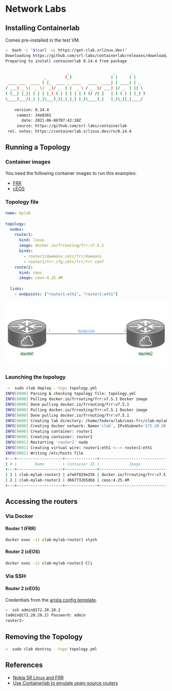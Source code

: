 # Network Labs

## Installing Containerlab

Comes pre-installed in the test VM.

```bash
⇨  bash -c "$(curl -sL https://get-clab.srlinux.dev)"
Downloading https://github.com/srl-labs/containerlab/releases/download/v0.14.4/containerlab_0.14.4_linux_amd64.rpm
Preparing to install containerlab 0.14.4 from package

                           _                   _       _     
                 _        (_)                 | |     | |    
 ____ ___  ____ | |_  ____ _ ____   ____  ____| | ____| | _  
/ ___) _ \|  _ \|  _)/ _  | |  _ \ / _  )/ ___) |/ _  | || \ 
( (__| |_|| | | | |_( ( | | | | | ( (/ /| |   | ( ( | | |_) )
\____)___/|_| |_|\___)_||_|_|_| |_|\____)_|   |_|\_||_|____/ 

    version: 0.14.4
     commit: 34e8301
       date: 2021-06-06T07:42:18Z
     source: https://github.com/srl-labs/containerlab
 rel. notes: https://containerlab.srlinux.dev/rn/0.14.4
```

## Running a Topology

### Container images

You need the following container images to run this examples:

- [FRR](https://hub.docker.com/r/frrouting/frr)
- [cEOS](get_arista_ceos.md)

### Topology file

```yaml
name: mylab

topology:
  nodes:
    router1:
      kind: linux
      image: docker.io/frrouting/frr:v7.5.1
      binds:
        - router1/daemons:/etc/frr/daemons
        - router1/frr.cfg:/etc/frr/frr.conf
    router2:
      kind: ceos
      image: ceos:4.25.4M

  links:
    - endpoints: ["router1:eth1", "router2:eth1"]
```

<p align="center">
  <img height="200" src="../images/topology.png"><br>
</p>

### Launching the topology

```bash
 ⇨  sudo clab deploy --topo topology.yml
INFO[0000] Parsing & checking topology file: topology.yml 
INFO[0000] Pulling docker.io/frrouting/frr:v7.5.1 Docker image 
INFO[0000] Done pulling docker.io/frrouting/frr:v7.5.1  
INFO[0000] Pulling docker.io/frrouting/frr:v7.5.1 Docker image 
INFO[0000] Done pulling docker.io/frrouting/frr:v7.5.1  
INFO[0000] Creating lab directory: /home/fedora/lab/ceos-frr/clab-mylab 
INFO[0000] Creating docker network: Name='clab', IPv4Subnet='172.20.20.0/24', IPv6Subnet='2001:172:20:20::/64', MTU='1500' 
INFO[0000] Creating container: router1                  
INFO[0000] Creating container: router2                  
INFO[0001] Restarting 'router2' node                    
INFO[0001] Creating virtual wire: router1:eth1 <--> router2:eth1 
INFO[0001] Writing /etc/hosts file                      
+---+--------------------+--------------+--------------------------------+-------+-------+---------+----------------+----------------------+
| # |        Name        | Container ID |             Image              | Kind  | Group |  State  |  IPv4 Address  |     IPv6 Address     |
+---+--------------------+--------------+--------------------------------+-------+-------+---------+----------------+----------------------+
| 1 | clab-mylab-router1 | a7e6f829e256 | docker.io/frrouting/frr:v7.5.1 | linux |       | running | 172.20.20.2/24 | 2001:172:20:20::2/64 |
| 2 | clab-mylab-router2 | d66773265dbb | ceos:4.25.4M                   | ceos  |       | running | 172.20.20.3/24 | 2001:172:20:20::3/64 |
+---+--------------------+--------------+--------------------------------+-------+-------+---------+----------------+----------------------+
```

## Accessing the routers

### Via Docker

#### Router 1 (FRR)

```bash
docker exec -it clab-mylab-router1 vtysh
```

#### Router 2 (cEOS)

```bash
docker exec -it clab-mylab-router2 Cli
```

### Via SSH

#### Router 2 (cEOS)

Credentials from the [arista config template](https://github.com/srl-labs/containerlab/blob/master/templates/arista/ceos.cfg.tpl).

```bash
⇨  ssh admin@172.20.20.2
(admin@172.20.20.2) Password: admin
router2>
```

## Removing the Topology

```bash
⇨  sudo clab destroy --topo topology.yml
```

## References
- [Nokia SR Linux and FRR](https://containerlab.srlinux.dev/lab-examples/srl-frr/)
- [Use Containerlab to emulate open-source routers](https://www.brianlinkletter.com/2021/05/use-containerlab-to-emulate-open-source-routers/)